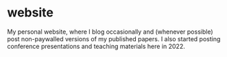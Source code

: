 # website

My personal website, where I blog occasionally and (whenever possible) post non-paywalled versions of my published papers. I also started posting conference presentations and teaching materials here in 2022.